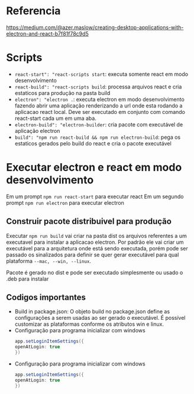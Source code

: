 # Referencia
https://medium.com/@azer.maslow/creating-desktop-applications-with-electron-and-react-b7f81f78c9d5

# Scripts
- `react-start": "react-scripts start`: executa somente react em modo desenvolvimento
- `react-build": "react-scripts build`: processa arquivos react e cria estaticos para produção na pasta build
- `electron": "electron .`: executa electron em modo desenvolvimento fazendo abrir uma aplicação renderizando a url onde esta rodando a aplicacao react local. Deve ser executado em conjunto com comando react-start cada um em uma aba.
- `electron-build": "electron-builder`: cria pacote com executável de aplicação electron
- `build": "npm run react-build && npm run electron-build`: pega os estaticos gerados pelo build do react e cria o pacote executável

# Executar electron e react em modo desenvolvimento
Em um prompt `npm run react-start` para executar react
Em um segundo prompt `npm run electron` para executar electron

## Construir pacote distribuivel para produção
Executar `npm run build` vai criar na pasta dist os arquivos referentes a um executavel para instalar a aplicacao electron. 
Por padrão ele vai criar um executável para a arquitetura onde está sendo executada, porém pode ser passado os sinalizados para definir se quer 
gerar executável para qual plataforma `--mac, --win, --linux`.

Pacote é gerado no dist e pode ser executado simplesmente ou usado o .deb para instalar

## Codigos importantes 
- Build in package.json: O objeto build no package.json define as configurações a serem usadas ao ser gerado o executável. É possível customizar as plataformas conforme os atributos win e linux.
- Configuração para programa inicializar com windows
    ```JAVA
    app.setLoginItemSettings({
    openAtLogin: true
    })
    ```
- Configuração para programa inicializar com windows
    ```JAVA
    app.setLoginItemSettings({
    openAtLogin: true
    })
    ```



